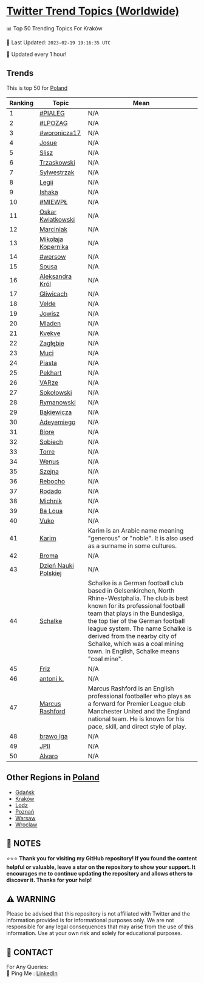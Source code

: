 [Twitter Trend Topics (Worldwide)](https://github.com/ErcinDedeoglu/Twitter-Trend-Topics)
==========


📊 Top 50 Trending Topics For Kraków

📆 Last Updated: `2023-02-19 19:16:35 UTC`

🔧 Updated every 1 hour!


## Trends

This is top 50 for [Poland](</Poland>)

| Ranking | Topic | Mean |
| ------- | ------------ | ------------ |
| 1 | [#PIALEG](http://twitter.com/search?q=%23PIALEG) | N/A |
| 2 | [#LPOZAG](http://twitter.com/search?q=%23LPOZAG) | N/A |
| 3 | [#woronicza17](http://twitter.com/search?q=%23woronicza17) | N/A |
| 4 | [Josue](http://twitter.com/search?q=Josue) | N/A |
| 5 | [Slisz](http://twitter.com/search?q=Slisz) | N/A |
| 6 | [Trzaskowski](http://twitter.com/search?q=Trzaskowski) | N/A |
| 7 | [Sylwestrzak](http://twitter.com/search?q=Sylwestrzak) | N/A |
| 8 | [Legii](http://twitter.com/search?q=Legii) | N/A |
| 9 | [Ishaka](http://twitter.com/search?q=Ishaka) | N/A |
| 10 | [#MIEWPŁ](http://twitter.com/search?q=%23MIEWP%c5%81) | N/A |
| 11 | [Oskar Kwiatkowski](http://twitter.com/search?q=Oskar+Kwiatkowski) | N/A |
| 12 | [Marciniak](http://twitter.com/search?q=Marciniak) | N/A |
| 13 | [Mikołaja Kopernika](http://twitter.com/search?q=Miko%c5%82aja+Kopernika) | N/A |
| 14 | [#wersow](http://twitter.com/search?q=%23wersow) | N/A |
| 15 | [Sousa](http://twitter.com/search?q=Sousa) | N/A |
| 16 | [Aleksandra Król](http://twitter.com/search?q=Aleksandra+Kr%c3%b3l) | N/A |
| 17 | [Gliwicach](http://twitter.com/search?q=Gliwicach) | N/A |
| 18 | [Velde](http://twitter.com/search?q=Velde) | N/A |
| 19 | [Jowisz](http://twitter.com/search?q=Jowisz) | N/A |
| 20 | [Mladen](http://twitter.com/search?q=Mladen) | N/A |
| 21 | [Kvekve](http://twitter.com/search?q=Kvekve) | N/A |
| 22 | [Zagłębie](http://twitter.com/search?q=Zag%c5%82%c4%99bie) | N/A |
| 23 | [Muci](http://twitter.com/search?q=Muci) | N/A |
| 24 | [Piasta](http://twitter.com/search?q=Piasta) | N/A |
| 25 | [Pekhart](http://twitter.com/search?q=Pekhart) | N/A |
| 26 | [VARze](http://twitter.com/search?q=VARze) | N/A |
| 27 | [Sokołowski](http://twitter.com/search?q=Soko%c5%82owski) | N/A |
| 28 | [Rymanowski](http://twitter.com/search?q=Rymanowski) | N/A |
| 29 | [Bąkiewicza](http://twitter.com/search?q=B%c4%85kiewicza) | N/A |
| 30 | [Adeyemiego](http://twitter.com/search?q=Adeyemiego) | N/A |
| 31 | [Biorę](http://twitter.com/search?q=Bior%c4%99) | N/A |
| 32 | [Sobiech](http://twitter.com/search?q=Sobiech) | N/A |
| 33 | [Torre](http://twitter.com/search?q=Torre) | N/A |
| 34 | [Wenus](http://twitter.com/search?q=Wenus) | N/A |
| 35 | [Szejna](http://twitter.com/search?q=Szejna) | N/A |
| 36 | [Rebocho](http://twitter.com/search?q=Rebocho) | N/A |
| 37 | [Rodado](http://twitter.com/search?q=Rodado) | N/A |
| 38 | [Michnik](http://twitter.com/search?q=Michnik) | N/A |
| 39 | [Ba Loua](http://twitter.com/search?q=Ba+Loua) | N/A |
| 40 | [Vuko](http://twitter.com/search?q=Vuko) | N/A |
| 41 | [Karim](http://twitter.com/search?q=Karim) | Karim is an Arabic name meaning "generous" or "noble". It is also used as a surname in some cultures. |
| 42 | [Broma](http://twitter.com/search?q=Broma) | N/A |
| 43 | [Dzień Nauki Polskiej](http://twitter.com/search?q=Dzie%c5%84+Nauki+Polskiej) | N/A |
| 44 | [Schalke](http://twitter.com/search?q=Schalke) | Schalke is a German football club based in Gelsenkirchen, North Rhine-Westphalia. The club is best known for its professional football team that plays in the Bundesliga, the top tier of the German football league system. The name Schalke is derived from the nearby city of Schalke, which was a coal mining town. In English, Schalke means "coal mine". |
| 45 | [Friz](http://twitter.com/search?q=Friz) | N/A |
| 46 | [antoni k.](http://twitter.com/search?q=antoni+k.) | N/A |
| 47 | [Marcus Rashford](http://twitter.com/search?q=Marcus+Rashford) | Marcus Rashford is an English professional footballer who plays as a forward for Premier League club Manchester United and the England national team. He is known for his pace, skill, and direct style of play. |
| 48 | [brawo iga](http://twitter.com/search?q=brawo+iga) | N/A |
| 49 | [JPII](http://twitter.com/search?q=JPII) | N/A |
| 50 | [Alvaro](http://twitter.com/search?q=Alvaro) | N/A |



## Other Regions in [Poland](</Poland>)

* [Gdańsk](</Poland/Gdańsk.md>)
* [Kraków](</Poland/Kraków.md>)
* [Lodz](</Poland/Lodz.md>)
* [Poznań](</Poland/Poznań.md>)
* [Warsaw](</Poland/Warsaw.md>)
* [Wroclaw](</Poland/Wroclaw.md>)



## 📝 NOTES

⭐⭐⭐ **Thank you for visiting my GitHub repository! If you found the content helpful or valuable, leave a star on the repository to show your support. It encourages me to continue updating the repository and allows others to discover it. Thanks for your help!**


## ⚠️ WARNING

Please be advised that this repository is not affiliated with Twitter and the information provided is for informational purposes only. We are not responsible for any legal consequences that may arise from the use of this information. Use at your own risk and solely for educational purposes.


## 📨 CONTACT

 For Any Queries:  
            🏓 Ping Me : [LinkedIn](https://www.linkedin.com/in/ercindedeoglu/)
